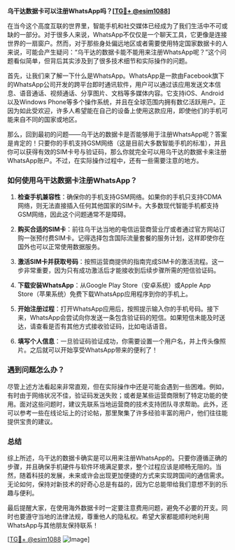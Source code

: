 **乌干达数据卡可以注册WhatsApp吗？[[TG💪+ @esim1088](https://t.me/s/esim1088)]**

在当今这个高度互联的世界里，智能手机和社交媒体已经成为了我们生活中不可或缺的一部分。对于很多人来说，WhatsApp不仅仅是一个聊天工具，它更像是连接世界的一扇窗户。然而，对于那些身处偏远地区或者需要使用特定国家数据卡的人来说，可能会产生疑问：“乌干达的数据卡能不能用来注册WhatsApp呢？”这个问题看似简单，但背后其实涉及到了很多技术细节和实际操作的问题。

首先，让我们来了解一下什么是WhatsApp。WhatsApp是一款由Facebook旗下的WhatsApp公司开发的跨平台即时通讯软件，用户可以通过该应用发送文本信息、语音通话、视频通话、分享图片、文档等多媒体内容。它支持iOS、Android以及Windows Phone等多个操作系统，并且在全球范围内拥有数亿活跃用户。正因为如此受欢迎，许多人希望能在自己的设备上使用这款应用，即使他们的手机可能来自不同的国家或地区。

那么，回到最初的问题——乌干达的数据卡是否能够用于注册WhatsApp呢？答案是肯定的！只要你的手机支持GSM网络（这是目前大多数智能手机的标准），并且你可以获得有效的SIM卡号与验证码，那么你就完全可以用乌干达的数据卡来注册WhatsApp账户。不过，在实际操作过程中，还有一些需要注意的地方。

### 如何使用乌干达数据卡注册WhatsApp？

1. **检查手机兼容性**：确保你的手机支持GSM网络。如果你的手机只支持CDMA网络，则无法直接插入任何其他国家的SIM卡。大多数现代智能手机都支持GSM网络，因此这个问题通常不是障碍。
   
2. **购买合适的SIM卡**：前往乌干达当地的电信运营商营业厅或者通过官方网站订购一张预付费SIM卡。记得选择包含国际流量套餐的服务计划，这样即使你在国外也可以正常使用数据服务。

3. **激活SIM卡并获取号码**：按照运营商提供的指南完成SIM卡的激活流程。这一步非常重要，因为只有成功激活后才能接收到后续步骤所需的短信验证码。

4. **下载安装WhatsApp**：从Google Play Store（安卓系统）或Apple App Store（苹果系统）免费下载WhatsApp应用程序到你的手机上。

5. **开始注册过程**：打开WhatsApp应用后，按照提示输入你的手机号码。接下来，WhatsApp会尝试向你发送一条包含验证码的短信。如果短信未能及时送达，请查看是否有其他方式接收验证码，比如电话语音。

6. **填写个人信息**：一旦验证码验证成功，你需要设置一个用户名，并上传头像照片。之后就可以开始享受WhatsApp带来的便利了！

### 遇到问题怎么办？

尽管上述方法看起来非常直观，但在实际操作中还是可能会遇到一些困难。例如，有时由于网络状况不佳，验证码发送失败；或者是某些运营商限制了特定功能的使用。面对这些问题时，建议先联系当地运营商的技术支持团队寻求帮助。此外，还可以参考一些在线论坛上的讨论帖，那里聚集了许多经验丰富的用户，他们往往能提供宝贵的建议。

### 总结

综上所述，乌干达的数据卡确实是可以用来注册WhatsApp的。只要你遵循正确的步骤，并且确保手机硬件与软件环境满足要求，整个过程应该是顺畅无阻的。当然，随着科技的发展，未来或许会出现更加便捷的方式来实现跨国间的通信需求。无论如何，保持对新技术的好奇心总是有益的，因为它总能带给我们意想不到的乐趣与便利。

最后提醒大家，在使用海外数据卡时一定要注意费用问题，避免不必要的开支。同时也要遵守当地的法律法规，尊重他人的隐私权。希望大家都能顺利地利用WhatsApp与其他朋友保持联系！

[[TG💪+ @esim1088](https://t.me/s/esim1088) ![Image](https://i.postimg.cc/4NQfJmqS/Snipaste-2025-05-13-00-14-12.png)]